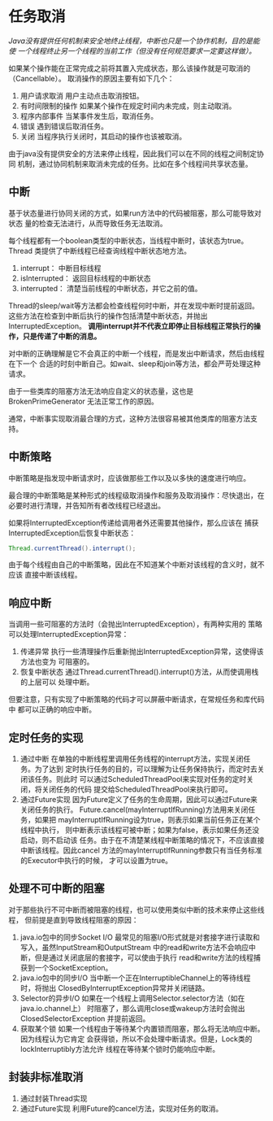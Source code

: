 # 任务取消
*Java没有提供任何机制来安全地终止线程，中断也只是一个协作机制，目的是能使
一个线程终止另一个线程的当前工作（但没有任何规范要求一定要这样做）。*

如果某个操作能在正常完成之前将其置入完成状态，那么该操作就是可取消的（Cancellable）。
取消操作的原因主要有如下几个：
1. 用户请求取消
用户主动点击取消按钮。
2. 有时间限制的操作
如果某个操作在规定时间内未完成，则主动取消。
3. 程序内部事件
当某事件发生后，取消任务。
4. 错误
遇到错误后取消任务。
5. 关闭
当程序执行关闭时，其启动的操作也该被取消。

由于java没有提供安全的方法来停止线程，因此我们可以在不同的线程之间制定协同
机制，通过协同机制来取消未完成的任务。比如在多个线程间共享状态量。

## 中断
基于状态量进行协同关闭的方式，如果run方法中的代码被阻塞，那么可能导致对状态
量的检查无法进行，从而导致任务无法取消。

每个线程都有一个boolean类型的中断状态，当线程中断时，该状态为true。Thread
类提供了中断线程已经查询线程中断状态地方法。
1. interrupt： 中断目标线程
2. isInterrupted： 返回目标线程的中断状态
3. interrupted： 清楚当前线程的中断状态，并它之前的值。

Thread的sleep/wait等方法都会检查线程何时中断，并在发现中断时提前返回。
这些方法在检查到中断后执行的操作包括清楚中断状态，并抛出InterruptedException。
**调用interrupt并不代表立即停止目标线程正常执行的操作，只是传递了中断的消息。**

对中断的正确理解是它不会真正的中断一个线程，而是发出中断请求，然后由线程在下一个
合适的时刻中断自己。如wait、sleep和join等方法，都会严苛处理这种请求。

由于一些类库的阻塞方法无法响应自定义的状态量，这也是BrokenPrimeGenerator
无法正常工作的原因。

通常，中断事实现取消最合理的方式，这种方法很容易被其他类库的阻塞方法支持。

## 中断策略
中断策略是指发现中断请求时，应该做那些工作以及以多快的速度进行响应。

最合理的中断策略是某种形式的线程级取消操作和服务及取消操作：尽快退出，在
必要时进行清理，并告知所有者改线程已经退出。

如果将InterruptedException传递给调用者外还需要其他操作，那么应该在
捕获InterruptedException后恢复中断状态：
```java
Thread.currentThread().interrupt();
```

由于每个线程由自己的中断策略，因此在不知道某个中断对该线程的含义时，就不应该
直接中断该线程。

## 响应中断
当调用一些可阻塞的方法时（会抛出InterruptedException），有两种实用的
策略可以处理InterruptedException异常：
1. 传递异常
执行一些清理操作后重新抛出InterruptedException异常，这使得该方法也变为
可阻塞的。
2. 恢复中断状态
通过Thread.currentThread().interrupt()方法，从而使调用栈的上层可以
处理中断。

但要注意，只有实现了中断策略的代码才可以屏蔽中断请求，在常规任务和库代码中
都可以正确的响应中断。

## 定时任务的实现
1. 通过中断
在单独的中断线程里调用任务线程的interrupt方法，实现关闭任务。为了达到
定时执行任务的目的，可以理解为让任务保持执行，而定时去关闭该任务。则此时
可以通过ScheduledThreadPool来实现对任务的定时关闭，将关闭任务的代码
提交给ScheduledThreadPool来执行即可。
2. 通过Future实现
因为Future定义了任务的生命周期，因此可以通过Future来关闭任务的执行。
Future.cancel(mayInterruptIfRunning)方法用来关闭任务，如果把
mayInterruptIfRunning设为true，则表示如果当前任务正在某个线程中执行，
则中断表示该线程可被中断；如果为false，表示如果任务还没启动，则不启动该
任务。由于在不清楚某线程中断策略的情况下，不应该直接中断该线程。因此cancel
方法的mayInterruptIfRunning参数只有当任务标准的Executor中执行的时候，
才可以设置为true。

## 处理不可中断的阻塞
对于那些执行不可中断而被阻塞的线程，也可以使用类似中断的技术来停止这些线程，
但前提是直到导致线程阻塞的原因：
1. java.io包中的同步Socket I/O
最常见的阻塞I/O形式就是对套接字进行读取和写入，虽然InputStream和OutputStream
中的read和write方法不会响应中断，但是通过关闭底层的套接字，可以使由于执行
read和write方法的线程捕获到一个SocketException。
2. java.io包中的同步I/O
当中断一个正在InterruptibleChannel上的等待线程时，将抛出
ClosedByInterruptException异常并关闭链路。
3. Selector的异步I/O
如果在一个线程上调用Selector.selector方法（如在java.io.channel上）
时阻塞了，那么调用close或wakeup方法时会抛出ClosedSelectorException
并提前返回。
4. 获取某个锁
如果一个线程由于等待某个内置锁而阻塞，那么将无法响应中断。因为线程认为它肯定
会获得锁，所以不会处理中断请求。但是，Lock类的lockInterruptibly方法允许
线程在等待某个锁时仍能响应中断。

## 封装非标准取消
1. 通过封装Thread实现
2. 通过Future实现
利用Future的cancel方法，实现对任务的取消。


